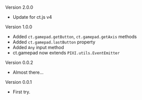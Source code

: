 Version 2.0.0

- Update for ct.js v4

Version 1.0.0

- Added `ct.gamepad.getButton`, `ct.gamepad.getAxis` methods
- Added `ct.gamepad.lastButton` property
- Added `Any` input method
- ct.gamepad now extends `PIXI.utils.EventEmitter`

Version 0.0.2

- Almost there...

Version 0.0.1

- First try.
